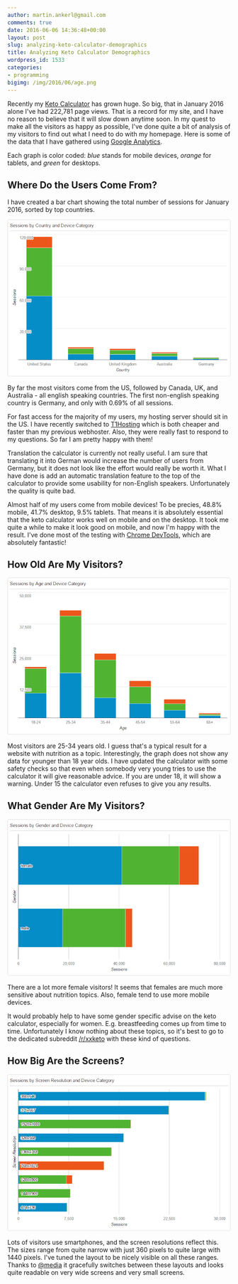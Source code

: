 ```yaml
---
author: martin.ankerl@gmail.com
comments: true
date: 2016-06-06 14:36:48+00:00
layout: post
slug: analyzing-keto-calculator-demographics
title: Analyzing Keto Calculator Demographics
wordpress_id: 1533
categories:
- programming
bigimg: /img/2016/06/age.png
---
```


Recently my [Keto Calculator](http://keto-calculator.ankerl.com) has grown huge. So big, that in January 2016 alone I've had 222,781 page views. That is a record for my site, and I have no reason to believe that it will slow down anytime soon. In my quest to make all the visitors as happy as possible, I've done quite a bit of analysis of my visitors to find out what I need to do with my homepage. Here is some of the data that I have gathered using [Google Analytics](http://www.google.com/analytics/).

Each graph is color coded: _blue_ stands for mobile devices, _orange_ for tablets, and _green_ for desktops.


## Where Do the Users Come From?

I have created a bar chart showing the total number of sessions for January 2016, sorted by top countries.

![country](/img/2016/06/country.png) 

By far the most visitors come from the US, followed by Canada, UK, and Australia - all english speaking countries. The first non-english speaking country is Germany, and only with 0.69% of all sessions.

For fast access for the majority of my users, my hosting server should sit in the US. I have recently switched to [T1Hosting](https://t1hosting.com/aff.php?aff=49) which is both cheaper and faster than my previous webhoster. Also, they were really fast to respond to my questions. So far I am pretty happy with them!

Translation the calculator is currently not really useful. I am sure that translating it into German would increase the number of users from Germany, but it does not look like the effort would really be worth it. What I have done is add an automatic translation feature to the top of the calculator to provide some usability for non-English speakers. Unfortunately the quality is quite bad.

Almost half of my users come from mobile devices! To be precies, 48.8% mobile, 41.7% desktop, 9.5% tablets. That means it is absolutely essential that the keto calculator works well on mobile and on the desktop. It took me quite a while to make it look good on mobile, and now I'm happy with the result. I've done most of the testing with [Chrome DevTools](https://developer.chrome.com/devtools), which are absolutely fantastic!



## How Old Are My Visitors?

![age](/img/2016/06/age.png)

Most visitors are 25-34 years old. I guess that's a typical result for a website with nutrition as a topic. Interestingly, the graph does not show any data for younger than 18 year olds. I have updated the calculator with some safety checks so that even when somebody very young tries to use the calculator it will give reasonable advice. If you are under 18, it will show a warning. Under 15 the calculator even refuses to give you any results.


## What Gender Are My Visitors?

![gender](/img/2016/06/gender.png)

There are a lot more female visitors! It seems that females are much more sensitive about nutrition topics. Also, female tend to use more mobile devices.

It would probably help to have some gender specific advise on the keto calculator, especially for women. E.g. breastfeeding comes up from time to time. Unfortunately I know nothing about these topics, so it's best to go to the dedicated subreddit [/r/xxketo](https://www.reddit.com/r/xxketo) with these kind of questions. 


## How Big Are the Screens?

![resolution](/img/2016/06/resolution.png)

Lots of visitors use smartphones, and the screen resolutions reflect this. The sizes range from quite narrow with just 360 pixels to quite large with 1440 pixels. I've tuned the layout to be nicely visible on all these ranges. Thanks to [@media](https://developer.mozilla.org/en-US/docs/Web/CSS/@media) it gracefully switches between these layouts and looks quite readable on very wide screens and very small screens.
